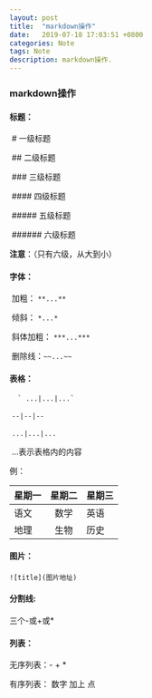 ```yaml
---
layout: post
title:  "markdown操作"
date:   2019-07-18 17:03:51 +0800
categories: Note
tags: Note
description: markdown操作.
---
```

### markdown操作

#### 标题：

​			# 一级标题

​			## 二级标题

​			### 三级标题

​			#### 四级标题

​			##### 五级标题

​			###### 六级标题

**注意**：（只有六级，从大到小）

#### 字体：

​		加粗： `**...**`

​		倾斜： `*...*`

​		斜体加粗： `***...***`

​		删除线：`~~...~~`

#### 表格：

 	  ` ...|...|...`

​		`--|--|--`

​		`...|...|...`

​		...表示表格内的内容

例：


星期一|星期二|星期三
--|:--:|:--
语文|数学|英语
地理|生物|历史

#### 图片：

`![title](图片地址)`

#### 分割线:

 三个-或+或*

#### 列表：

 无序列表：-  +  *

 有序列表： 数字 加上 点
